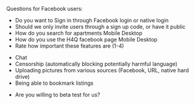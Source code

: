 Questions for Facebook users:

- Do you want to Sign in through Facebook login or native login
- Should we only invite users through a sign up code, or have it public
- How do you search for apartments
	Mobile 		Desktop
- How do you use the H4Q facebook page
	Mobile		Desktop
- Rate how important these features are (1-4)
* Chat
* Censorship (automatically blocking potentially harmful language)
* Uploading pictures from various sources (Facebook, URL, native hard drive)
* Being able to bookmark listings

- Are you willing to beta test for us?

